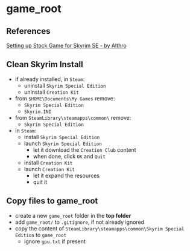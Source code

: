 # game_root

## References

[Setting up Stock Game for Skyrim SE - by Althro](https://github.com/LivelyDismay/Learn-To-Mod/blob/main/lessons/Setting%20up%20Stock%20Game%20for%20Skyrim%20SE.md#setting-up-stock-game-for-skyrim-se---by-althro)

## Clean Skyrim Install

* if already installed, in `Steam`:
  * uninstall `Skyrim Special Edition`
  * uninstall `Creation Kit`
* from `$HOME\Documents\My Games` remove:
  * `Skyrim Special Edition`
  * `Skyrim.INI`
* from `SteamLibrary\steamapps\common\` remove:
  * `Skyrim Special Edition`
* in `Steam`:
  * install `Skyrim Special Edition`
  * launch `Skyrim Special Edition`
    * let it download the `Creation Club` content
    * when done, click `OK` and `Quit`
  * install `Creation Kit`
  * launch `Creation Kit`
    * let it expand the resources
    * quit it

## Copy files to game_root

* create a new `game_root` folder in the **top folder**
* add `game_root/` to `.gitignore`, if not already ignored
* copy the content of `SteamLibrary\steamapps\common\Skyrim Special Edition` to `game_root`
  * ignore `gpu.txt` if present
